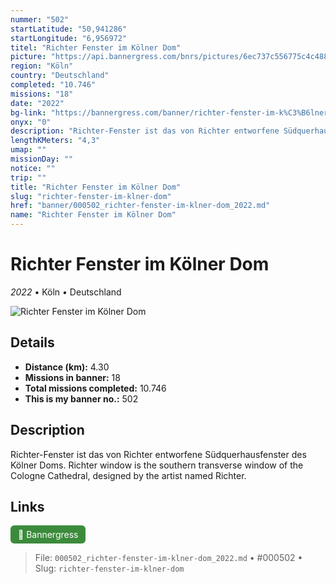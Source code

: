 ```yaml
---
nummer: "502"
startLatitude: "50,941286"
startLongitude: "6,956972"
titel: "Richter Fenster im Kölner Dom"
picture: "https://api.bannergress.com/bnrs/pictures/6ec737c556775c4c488cff75ae1e450c"
region: "Köln"
country: "Deutschland"
completed: "10.746"
missions: "18"
date: "2022"
bg-link: "https://bannergress.com/banner/richter-fenster-im-k%C3%B6lner-dom-7363"
onyx: "0"
description: "Richter-Fenster ist das von Richter entworfene Südquerhausfenster des Kölner Doms.\nRichter window is the southern transverse window of the Cologne Cathedral, designed by the artist named Richter."
lengthKMeters: "4,3"
umap: ""
missionDay: ""
notice: ""
trip: ""
title: "Richter Fenster im Kölner Dom"
slug: "richter-fenster-im-klner-dom"
href: "banner/000502_richter-fenster-im-klner-dom_2022.md"
name: "Richter Fenster im Kölner Dom"
---
```

# Richter Fenster im Kölner Dom

*2022* • Köln • Deutschland

![Richter Fenster im Kölner Dom](https://api.bannergress.com/bnrs/pictures/6ec737c556775c4c488cff75ae1e450c)



## Details
- **Distance (km):** 4.30
- **Missions in banner:** 18
- **Total missions completed:** 10.746
- **This is my banner no.:** 502



## Description
Richter-Fenster ist das von Richter entworfene Südquerhausfenster des Kölner Doms.
Richter window is the southern transverse window of the Cologne Cathedral, designed by the artist named Richter.



## Links
<a href="https://bannergress.com/banner/richter-fenster-im-k%C3%B6lner-dom-7363" target="_blank" style="display:inline-block;margin-right:8px;padding:6px 12px;background:#3c8b3c;color:#fff;text-decoration:none;border-radius:6px;">🔗 Bannergress</a>



> File: `000502_richter-fenster-im-klner-dom_2022.md`
> • #000502
> • Slug: `richter-fenster-im-klner-dom`
